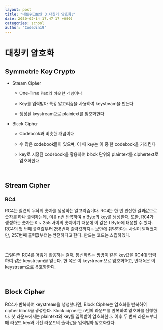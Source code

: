 ```yaml
---
layout: post
title: "네트워크보안 3.대칭키 암호화1"
date: 2020-05-14 17:47:17 +0900
categories: school
author: "CodeJin19"
---
```


# 대칭키 암호화

## Symmetric Key Crypto

 - Stream Cipher

   - One-Time Pad와 비슷한 개념이다

   - Key를 입력받아 특정 알고리즘을 사용하여 keystream을 만든다

   - 생성된 keystream으로 plaintext를 암호화한다

 - Block Cipher

   - Codebook과 비슷한 개념이다

   - 수 많은 codebook들이 있으며, 이 때 key는 이 중 한 codebook을 가리킨다

   - key로 지정된 codebook을 활용하여 block 단위의 plaintext를 ciphertext로 암호화한다

<br>

## Stream Cipher

### RC4

RC4는 일련의 무작위 숫자를 생성하는 알고리즘이다. RC4는 한 번 연산한 결과값으로 숫자를 하나 출력하는데, 이를 n번 반복하여 n Byte의 key를 생성한다. 또한, RC4가 생성하는 숫자는 0 ~ 255 사이의 숫자이기 때문에 이 값은 1 Byte에 대응할 수 있다. RC4의 첫 번째 출력값부터 256번째 출력값까지는 보안에 취약하다는 사실이 밝혀졌지만, 257번째 출력값부터는 안전하다고 한다. 만드는 코드는 스킵하겠다.

<br>

그렇다면 RC4를 어떻게 활용하는 걸까. 통신하려는 쌍방이 같은 key값을 RC4에 입력하여 같은 keystream을 얻는다. 한 쪽은 이 keystream으로 암호화하고, 반대쪽은 이 keystream으로 복호화한다.

<br>

## Block Cipher

RC4가 반복하여 keystream을 생성했다면, Block Cipher는 암호화를 반복하여 cipher block을 생성한다. Block cipher는 n번의 라운드를 반복하여 암호화를 진행한다. 첫 라운드에서는 plaintext와 key를 입력받아 암호화한다. 이후 두 번째 라운드부터 매 라운드 key와 이전 라운드의 출력값을 입력받아 암호화한다. 
